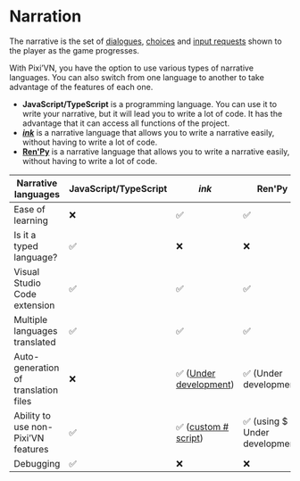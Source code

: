 # Narration

The narrative is the set of [dialogues](/start/dialogue.md), [choices](/start/choices.md) and [input requests](/start/input.md) shown to the player as the game progresses.

With Pixi’VN, you have the option to use various types of narrative languages. You can also switch from one language to another to take advantage of the features of each one.

- **JavaScript/TypeScript** is a programming language. You can use it to write your narrative, but it will lead you to write a lot of code. It has the advantage that it can access all functions of the project.
- **[_ink_](/ink/ink.md)** is a narrative language that allows you to write a narrative easily, without having to write a lot of code.
- **[Ren'Py](/renpy/renpy.md)** is a narrative language that allows you to write a narrative easily, without having to write a lot of code.

| Narrative languages                  | JavaScript/TypeScript | _ink_                                                                                                   | Ren'Py                                             |
| ------------------------------------ | --------------------- | ------------------------------------------------------------------------------------------------------- | -------------------------------------------------- |
| Ease of learning                     | ❌                     | ✅                                                                                                       | ✅                                                  |
| Is it a typed language?              | ✅                     | ❌                                                                                                       | ❌                                                  |
| Visual Studio Code extension         | ✅                     | ✅                                                                                                       | ✅                                                  |
| Multiple languages ​​translated      | ✅                     | ✅                                                                                                       | ✅                                                  |
| Auto-generation of translation files | ❌                     | ✅ ([Under development](https://github.com/DRincs-Productions/pixi-vn-json/issues/3)) | ✅ (Under development)           |
| Ability to use non-Pixi’VN features  | ✅                     | ✅  ([custom # script](/ink/ink-hashtag.md))                                          | ✅ (using $ - Under development) |
| Debugging                            | ✅                     | ❌                                                                                                       | ❌                                                  |
